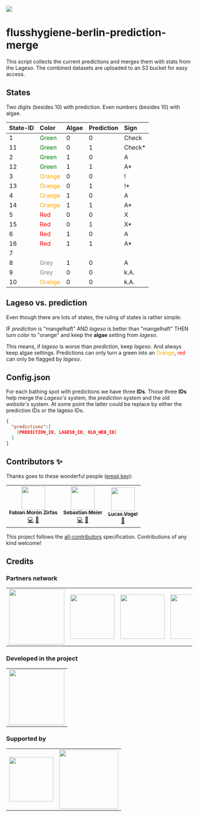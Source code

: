 ![](https://img.shields.io/badge/Built%20with%20%E2%9D%A4%EF%B8%8F-at%20Technologiestiftung%20Berlin-blue)

# flusshygiene-berlin-prediction-merge

This script collects the current predictions and merges them with stats from the Lageso. The combined datasets are uploaded to an S3 bucket for easy access.

## States

Two digits (besides 10) with prediction.
Even numbers (besides 10) with algae.

| State-ID | Color                                     | Algae | Prediction | Sign    |
| :------- | :---------------------------------------- | :---- | :--------- | :------ |
| 1        | <span style="color:green;">Green</span>   | 0     | 0          | Check   |
| 11       | <span style="color:green;">Green</span>   | 0     | 1          | Check\* |
| 2        | <span style="color:green;">Green</span>   | 1     | 0          | A       |
| 12       | <span style="color:green;">Green</span>   | 1     | 1          | A\*     |
| 3        | <span style="color:orange;">Orange</span> | 0     | 0          | !       |
| 13       | <span style="color:orange;">Orange</span> | 0     | 1          | !\*     |
| 4        | <span style="color:orange;">Orange</span> | 1     | 0          | A       |
| 14       | <span style="color:orange;">Orange</span> | 1     | 1          | A\*     |
| 5        | <span style="color:red;">Red</span>       | 0     | 0          | X       |
| 15       | <span style="color:red;">Red</span>       | 0     | 1          | X\*     |
| 6        | <span style="color:red;">Red</span>       | 1     | 0          | A       |
| 16       | <span style="color:red;">Red</span>       | 1     | 1          | A\*     |
| 7        |                                           |       |            |         |
| 8        | <span style="color:grey;">Grey</span>     | 1     | 0          | A       |
| 9        | <span style="color:grey;">Grey</span>     | 0     | 0          | k.A.    |
| 10       | <span style="color:orange;">Orange</span> | 0     | 0          | k.A.    |

## Lageso vs. prediction

Even though there are lots of states, the ruling of states is rather simple:

IF _prediction_ is "mangelhaft" AND _lageso_ is better than "mangelhaft" THEN turn color to "orange" and keep the **algae** setting from _lageso_.

This means, if _lageso_ is worse than _prediction_, keep _lageso_. And always keep algae settings. Predictions can only turn a green into an <span style="color:orange;">Orange</span>, <span style="color:red;">red</span> can only be flagged by _lageso_.

## Config.json

For each bathing spot with predictions we have three **IDs**. Those three **IDs** help merge the _Lageso's_ system, the _prediction_ system and the old _website's_ system. At some point the latter could be replace by either the prediction IDs or the lageso IDs.

```json
{
  "predictions":[
    [PREDICTION_ID, LAGESO_ID, OLD_WEB_ID]
  ]
}
```

## Contributors ✨

Thanks goes to these wonderful people ([emoji key](https://allcontributors.org/docs/en/emoji-key)):

<!-- ALL-CONTRIBUTORS-LIST:START - Do not remove or modify this section -->
<!-- prettier-ignore-start -->
<!-- markdownlint-disable -->
<table>
  <tr>
    <td align="center"><a href="https://fabianmoronzirfas.me/"><img src="https://avatars.githubusercontent.com/u/315106?v=4?s=64" width="64px;" alt=""/><br /><sub><b>Fabian Morón Zirfas</b></sub></a><br /><a href="https://github.com/technologiestiftung/flusshygiene-berlin-prediction-merge/commits?author=ff6347" title="Code">💻</a> <a href="https://github.com/technologiestiftung/flusshygiene-berlin-prediction-merge/commits?author=ff6347" title="Documentation">📖</a></td>
    <td align="center"><a href="http://www.sebastianmeier.eu/"><img src="https://avatars.githubusercontent.com/u/302789?v=4?s=64" width="64px;" alt=""/><br /><sub><b>Sebastian Meier</b></sub></a><br /><a href="https://github.com/technologiestiftung/flusshygiene-berlin-prediction-merge/commits?author=sebastian-meier" title="Code">💻</a> <a href="https://github.com/technologiestiftung/flusshygiene-berlin-prediction-merge/commits?author=sebastian-meier" title="Documentation">📖</a></td>
    <td align="center"><a href="https://github.com/vogelino"><img src="https://avatars.githubusercontent.com/u/2759340?v=4?s=64" width="64px;" alt=""/><br /><sub><b>Lucas Vogel</b></sub></a><br /><a href="https://github.com/technologiestiftung/flusshygiene-berlin-prediction-merge/commits?author=vogelino" title="Documentation">📖</a></td>
  </tr>
</table>

<!-- markdownlint-restore -->
<!-- prettier-ignore-end -->

<!-- ALL-CONTRIBUTORS-LIST:END -->

This project follows the [all-contributors](https://github.com/all-contributors/all-contributors) specification. Contributions of any kind welcome!

## Credits

### Partners network

<table>
  <tr>
    <td>
      <a src="https://www.berlin.de/lageso/">
        <img width="150" src="https://logos.citylab-berlin.org/logo-lageso.svg" />
      </a>
    </td>
    <td>
      <a src="https://www.bwb.de/de/index.php">
        <img width="120" src="https://logos.citylab-berlin.org/logo-berliner-wasserbetriebe.svg" />
      </a>
    </td>
    <td>
      <a src="https://www.kompetenz-wasser.de/en">
        <img width="120" src="https://logos.citylab-berlin.org/logo-kwb.svg" />
      </a>
    </td>
    <td>
      <a src="https://www.technologiestiftung-berlin.de/en/">
        <img width="120" src="https://logos.citylab-berlin.org/logo-technologiestiftung-berlin-en.svg" />
      </a>
    </td>
  </tr>
</table>

### Developed in the project

<table>
  <tr>
    <td>
      <a src="https://www.kompetenz-wasser.de/en">
        <img width="150" src="https://logos.citylab-berlin.org/logo-flusshygiene.png" />
      </a>
    </td>
</table>

### Supported by

<table>
  <tr>
    <td>
      <a src="https://www.bmbf.de/bmbf/en/home/home_node.html">
        <img width="120" src="https://logos.citylab-berlin.org/logo-bbf.svg" />
      </a>
    </td>
    <td>
      <a src="https://bmbf.nawam-rewam.de/en/">
        <img width="160" src="https://logos.citylab-berlin.org/logo-nawam.jpg" />
      </a>
    </td>
  </tr>
</table>
